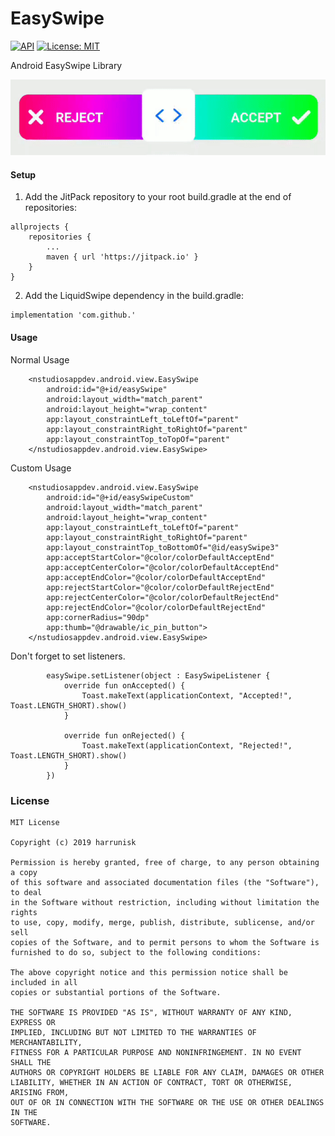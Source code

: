 # EasySwipe
[![API](https://img.shields.io/badge/API-21%2B-brightgreen.svg?style=flat)](https://android-arsenal.com/api?level=21)
[![License: MIT](https://img.shields.io/badge/License-MIT-silver.svg)](https://opensource.org/licenses/MIT)  
  
Android EasySwipe Library  
<p align="center">
<img src="https://github.com/harrunisk/EasySwipe/blob/master/art/EasySwipe.gif" >
</p>

#### Setup
1. Add the JitPack repository to your root build.gradle at the end of repositories:
```
allprojects {
	repositories {
		...
		maven { url 'https://jitpack.io' }
	}
}
```
2. Add the LiquidSwipe dependency in the build.gradle:
```
implementation 'com.github.'
```
#### Usage
Normal Usage
```
    <nstudiosappdev.android.view.EasySwipe
        android:id="@+id/easySwipe"
        android:layout_width="match_parent"
        android:layout_height="wrap_content"
        app:layout_constraintLeft_toLeftOf="parent"
        app:layout_constraintRight_toRightOf="parent"
        app:layout_constraintTop_toTopOf="parent"
    </nstudiosappdev.android.view.EasySwipe>
```
Custom Usage
```
    <nstudiosappdev.android.view.EasySwipe
        android:id="@+id/easySwipeCustom"
        android:layout_width="match_parent"
        android:layout_height="wrap_content"
        app:layout_constraintLeft_toLeftOf="parent"
        app:layout_constraintRight_toRightOf="parent"
        app:layout_constraintTop_toBottomOf="@id/easySwipe3"
        app:acceptStartColor="@color/colorDefaultAcceptEnd"
        app:acceptCenterColor="@color/colorDefaultAcceptEnd"
        app:acceptEndColor="@color/colorDefaultAcceptEnd"
        app:rejectStartColor="@color/colorDefaultRejectEnd"
        app:rejectCenterColor="@color/colorDefaultRejectEnd"
        app:rejectEndColor="@color/colorDefaultRejectEnd"
        app:cornerRadius="90dp"
        app:thumb="@drawable/ic_pin_button">
    </nstudiosappdev.android.view.EasySwipe>
```
Don't forget to set listeners.
```
        easySwipe.setListener(object : EasySwipeListener {
            override fun onAccepted() {
                Toast.makeText(applicationContext, "Accepted!", Toast.LENGTH_SHORT).show()
            }

            override fun onRejected() {
                Toast.makeText(applicationContext, "Rejected!", Toast.LENGTH_SHORT).show()
            }
        })
```

### License
```
MIT License

Copyright (c) 2019 harrunisk

Permission is hereby granted, free of charge, to any person obtaining a copy
of this software and associated documentation files (the "Software"), to deal
in the Software without restriction, including without limitation the rights
to use, copy, modify, merge, publish, distribute, sublicense, and/or sell
copies of the Software, and to permit persons to whom the Software is
furnished to do so, subject to the following conditions:

The above copyright notice and this permission notice shall be included in all
copies or substantial portions of the Software.

THE SOFTWARE IS PROVIDED "AS IS", WITHOUT WARRANTY OF ANY KIND, EXPRESS OR
IMPLIED, INCLUDING BUT NOT LIMITED TO THE WARRANTIES OF MERCHANTABILITY,
FITNESS FOR A PARTICULAR PURPOSE AND NONINFRINGEMENT. IN NO EVENT SHALL THE
AUTHORS OR COPYRIGHT HOLDERS BE LIABLE FOR ANY CLAIM, DAMAGES OR OTHER
LIABILITY, WHETHER IN AN ACTION OF CONTRACT, TORT OR OTHERWISE, ARISING FROM,
OUT OF OR IN CONNECTION WITH THE SOFTWARE OR THE USE OR OTHER DEALINGS IN THE
SOFTWARE.

```
